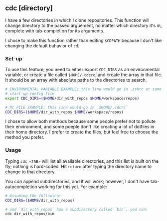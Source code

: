 ## cdc [directory]
I have a few directories in which I clone repositories. This function will
change directory to the passed arguement, no matter which directory it's in,
complete with tab-completion for its arguments.

I chose to make this function rather than editing `$CDPATH` because I don't like
changing the default bahavior of `cd`.

### Set-up
To use this feature, you need to either export `CDC_DIRS` as an environmental
variable, or create a file called `$HOME/.cdcrc`, and create the array in that
file. It should be an array with absolute paths to the directories to
search.

```sh
# ENVIRONMENTAL VARIABLE EXAMPLE; this line would go in .zshrc or some other
# start-up config file
export CDC_DIRS=($HOME/dir_with_repos $HOME/workspace/repos)

# RC FILE EXAMPLE; this line would go in `$HOME/.cdcrc`
CDC_DIRS=($HOME/dir_with_repos $HOME/workspace/repos)
```

I chose to allow both methods because some people prefer not to pollute their
environment, and some poeple don't like creating a lot of dotfiles in their home
directory. I prefer to create the files, but feel free to choose the method you
prefer.

### Usage
Typing `cdc <TAB>` will list all available directories, and this list is built
on the fly; nothing is hard-coded. Hit `return` after typing the directory name
to change to that directory.

You *can* append subdirectories, and it will work; however, I don't have
tab-autocompletion working for this yet. For example:
```sh
# Assuming the following:
CDC_DIRS=($HOME/dir_with_repos)

# and `dir_with_repos` has a subdirectory called `bin`, you can:
cdc dir_with_repos/bin
```

